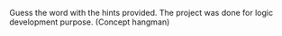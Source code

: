 Guess the word with the hints provided. The project was done for logic development purpose. (Concept hangman)
